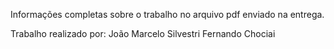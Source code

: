 Informações completas sobre o trabalho no arquivo pdf enviado na entrega.

Trabalho realizado por:
João Marcelo Silvestri
Fernando Chociai
